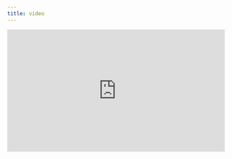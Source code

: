 ```yaml
---
title: video
---
```


<div style="padding:56.25% 0 0 0;position:relative;"><iframe src="https://player.vimeo.com/video/399218381?byline=0&portrait=0" style="position:absolute;top:0;left:0;width:100%;height:100%;" frameborder="0" allow="autoplay; fullscreen" allowfullscreen></iframe></div><script src="https://player.vimeo.com/api/player.js"></script>

